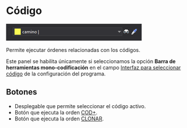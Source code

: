 # Código

![Barra de herramientas código](../../../.gitbook/assets/codigo.png)

Permite ejecutar órdenes relacionadas con los códigos.

Este panel se habilita únicamente si seleccionamos la opción **Barra de herramientas mono-codificación** en el campo [Interfaz para seleccionar código](../cuadros-de-dialogo/configuracion/diging.md#interfaz-para-seleccionar-codigo) de la configuración del programa.

## Botones

* Desplegable que permite seleccionar el código activo.
* Botón que ejecuta la orden [COD+](/digi3d-net/referencia/ventana-de-dibujo/ordenes/c/cod-mas.md).
* Botón que ejecuta la orden [CLONAR](/digi3d-net/referencia/ventana-de-dibujo/ordenes/c/clonar.md).
